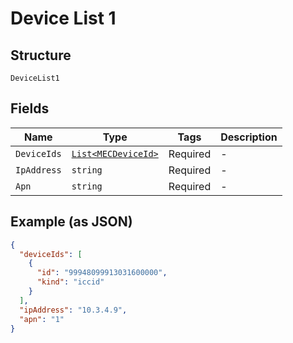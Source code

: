 
# Device List 1

## Structure

`DeviceList1`

## Fields

| Name | Type | Tags | Description |
|  --- | --- | --- | --- |
| `DeviceIds` | [`List<MECDeviceId>`](../../doc/models/mec-device-id.md) | Required | - |
| `IpAddress` | `string` | Required | - |
| `Apn` | `string` | Required | - |

## Example (as JSON)

```json
{
  "deviceIds": [
    {
      "id": "99948099913031600000",
      "kind": "iccid"
    }
  ],
  "ipAddress": "10.3.4.9",
  "apn": "1"
}
```

